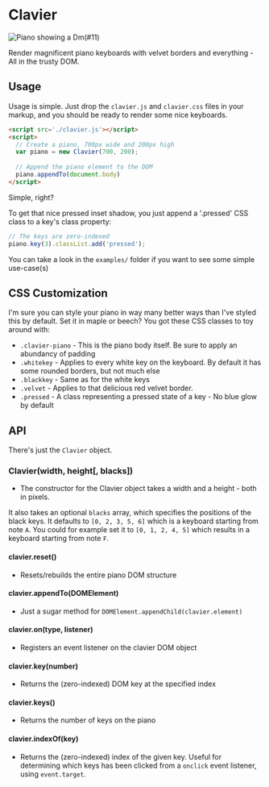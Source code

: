# Clavier

![Piano showing a Dm(#11)](http://i.minus.com/iIBKXWmXAhpVe.png)

Render magnificent piano keyboards with velvet borders and everything - All in the trusty DOM.

## Usage

Usage is simple. Just drop the `clavier.js` and `clavier.css` files in your markup, and you should be ready to render some nice keyboards.

```html
<script src='./clavier.js'></script>
<script>
  // Create a piano, 700px wide and 200px high
  var piano = new Clavier(700, 200); 
  
  // Append the piano element to the DOM
  piano.appendTo(document.body)
</script>
```    
Simple, right?

To get that nice pressed inset shadow, you just append a '.pressed' CSS class to a key's class property:

```javascript
// The keys are zero-indexed
piano.key(3).classList.add('pressed');
```

You can take a look in the `examples/` folder if you want to see some simple use-case(s)

## CSS Customization

I'm sure you can style your piano in way many better ways than I've styled this by default. Set it in maple or beech? You got these CSS classes to toy around with:

 - `.clavier-piano` - This is the piano body itself. Be sure to apply an abundancy of padding
 - `.whitekey` - Applies to every white key on the keyboard. 
 				By default it has some rounded borders, but not much else
 - `.blackkey` - Same as for the white keys
 - `.velvet` - Applies to that delicious red velvet border.
 - `.pressed` - A class representing a pressed state of a key - No blue glow by default
 
## API

There's just the `Clavier` object.


### Clavier(width, height[, blacks])
 - The constructor for the Clavier object takes a width and a height - both in pixels.

It also takes an optional `blacks` array, which specifies the positions
of the black keys. It defaults to `[0, 2, 3, 5, 6]` which is a keyboard starting
from note `A`. You could for example set it to `[0, 1, 2, 4, 5]` which results in a keyboard
starting from note `F`.

#### clavier.reset()
 - Resets/rebuilds the entire piano DOM structure

#### clavier.appendTo(DOMElement)
 - Just a sugar method for `DOMElement.appendChild(clavier.element)`

#### clavier.on(type, listener)
 - Registers an event listener on the clavier DOM object

#### clavier.key(number)
 - Returns the (zero-indexed) DOM key at the specified index
 
#### clavier.keys()
 - Returns the number of keys on the piano
 
#### clavier.indexOf(key)
 - Returns the (zero-indexed) index of the given key. Useful for determining which keys has been clicked from a `onclick` event listener, using `event.target`.

